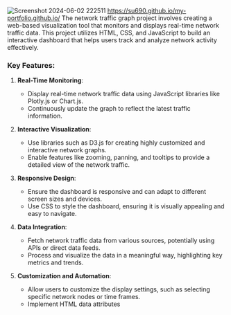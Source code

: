 ![Screenshot 2024-06-02 222511](https://github.com/su690/network_traffic_chart/assets/68801472/48249270-43b3-4a0d-9a0b-4adc64d7dcfb)
https://su690.github.io/my-portfolio.github.io/
The network traffic graph project involves creating a web-based visualization tool that monitors and displays real-time network traffic data. This project utilizes HTML, CSS, and JavaScript to build an interactive dashboard that helps users track and analyze network activity effectively.

### Key Features:
1. **Real-Time Monitoring**:
   - Display real-time network traffic data using JavaScript libraries like Plotly.js or Chart.js.
   - Continuously update the graph to reflect the latest traffic information.

2. **Interactive Visualization**:
   - Use libraries such as D3.js for creating highly customized and interactive network graphs.
   - Enable features like zooming, panning, and tooltips to provide a detailed view of the network traffic.

3. **Responsive Design**:
   - Ensure the dashboard is responsive and can adapt to different screen sizes and devices.
   - Use CSS to style the dashboard, ensuring it is visually appealing and easy to navigate.

4. **Data Integration**:
   - Fetch network traffic data from various sources, potentially using APIs or direct data feeds.
   - Process and visualize the data in a meaningful way, highlighting key metrics and trends.

5. **Customization and Automation**:
   - Allow users to customize the display settings, such as selecting specific network nodes or time frames.
   - Implement HTML data attributes
